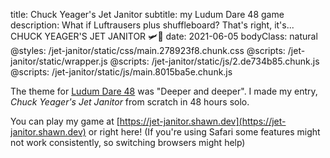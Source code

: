 title: Chuck Yeager's Jet Janitor
subtitle: my Ludum Dare 48 game
description: What if Luftrausers plus shuffleboard? That's right, it's... CHUCK YEAGER'S JET JANITOR 🛩️🧹
date: 2021-06-05
bodyClass: natural
@styles: /jet-janitor/static/css/main.278923f8.chunk.css
@scripts: /jet-janitor/static/wrapper.js
@scripts: /jet-janitor/static/js/2.de734b85.chunk.js
@scripts: /jet-janitor/static/js/main.8015ba5e.chunk.js

The theme for [Ludum Dare 48](https://ldjam.com/events/ludum-dare/48/chuck-yeagers-jet-janitor) was "Deeper and deeper". I made my entry, <i>Chuck Yeager's Jet Janitor</i> from scratch in 48 hours solo.

You can play my game at [https://jet-janitor.shawn.dev](https://jet-janitor.shawn.dev)<span class="laptop-only"> or right here</span>! <span class="safari-only laptop-only">(If you're using Safari some features might not work consistently, so switching browsers might help)</span>

<div class="laptop-only" id="root"><div class="production embed"><div class="activate blurred" id="engine-container" style="background-color: rgb(42, 57, 91)"><div id="engine"><div id="cover" style="background-image: url(&quot;https://shawn.dev/jet-janitor/static/media/cover.e398f940.png&quot;);"></div><canvas width="800" height="600"></canvas></div></div></div></div>

<br />
